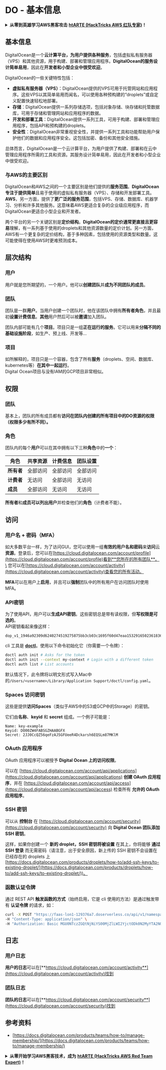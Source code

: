 # DO - 基本信息

<details>

<summary><strong>从零到英雄学习AWS黑客攻击</strong> <a href="https://training.hacktricks.xyz/courses/arte"><strong>htARTE (HackTricks AWS 红队专家)</strong></a><strong>！</strong></summary>

支持HackTricks的其他方式：

* 如果您想在 **HackTricks中看到您的公司广告** 或 **下载HackTricks的PDF**，请查看[**订阅计划**](https://github.com/sponsors/carlospolop)！
* 获取[**官方PEASS & HackTricks商品**](https://peass.creator-spring.com)
* 发现[**PEASS家族**](https://opensea.io/collection/the-peass-family)，我们独家的[**NFTs系列**](https://opensea.io/collection/the-peass-family)
* **加入** 💬 [**Discord群组**](https://discord.gg/hRep4RUj7f) 或 [**telegram群组**](https://t.me/peass) 或在 **Twitter** 🐦 上**关注**我 [**@carlospolopm**](https://twitter.com/carlospolopm)**。**
* **通过向** [**HackTricks**](https://github.com/carlospolop/hacktricks) 和 [**HackTricks Cloud**](https://github.com/carlospolop/hacktricks-cloud) github仓库提交PR来分享您的黑客技巧。**

</details>

## 基本信息

DigitalOcean是一个**云计算平台，为用户提供各种服务**，包括虚拟私有服务器（VPS）和其他资源，用于构建、部署和管理应用程序。**DigitalOcean的服务设计简单易用**，因此在**开发者和小型企业中很受欢迎**。

DigitalOcean的一些关键特性包括：

* **虚拟私有服务器（VPS）**：DigitalOcean提供的VPS可用于托管网站和应用程序。这些VPS以其简单易用而闻名，可以使用各种预构建的“droplets”或自定义配置快速轻松地部署。
* **存储**：DigitalOcean提供一系列存储选项，包括对象存储、块存储和托管数据库，可用于存储和管理网站和应用程序的数据。
* **开发和部署工具**：DigitalOcean提供一系列工具，可用于构建、部署和管理应用程序，包括API和预构建的droplets。
* **安全性**：DigitalOcean非常重视安全性，并提供一系列工具和功能帮助用户保护他们的数据和应用程序安全。这包括加密、备份和其他安全措施。

总体而言，DigitalOcean是一个云计算平台，为用户提供了构建、部署和在云中管理应用程序所需的工具和资源。其服务设计简单易用，因此在开发者和小型企业中很受欢迎。

### 与AWS的主要区别

DigitalOcean和AWS之间的一个主要区别是他们提供的**服务范围**。**DigitalOcean专注于提供简单**且易于使用的虚拟私有服务器（VPS）、存储和开发部署工具。**AWS**，另一方面，提供了**更广泛的服务范围**，包括VPS、存储、数据库、机器学习、分析和许多其他服务。这意味着AWS更适合复杂的企业级应用程序，而DigitalOcean更适合小型企业和开发者。

两个平台的另一个关键区别是**定价结构**。**DigitalOcean的定价通常更直接且更容易**理解，有一系列基于使用的droplets和其他资源数量的定价计划。另一方面，AWS有一个更复杂的定价结构，基于多种因素，包括使用的资源类型和数量。这可能使得在使用AWS时更难预测成本。

## 层次结构

### 用户

用户就是您所期望的，一个用户。他可以**创建团队**并**成为不同团队的成员**。

### **团队**

团队是一群**用户**。当用户创建一个团队时，他在该团队中拥有**所有者角色**，并且最初**设置计费信息**。**其他**用户然后可以被**邀请**加入团队。

团队内部可能有几个**项目**。项目只是一组**正在运行的服务**。它可以用来**分隔不同的基础设施阶段**，如生产、预上线、开发等...

### 项目

如所解释的，项目只是一个容器，包含了所有**服务**（droplets、空间、数据库、kubernetes等）**在其中一起运行**。\
Digital Ocean项目与没有IAM的GCP项目非常相似。

## 权限

### 团队

基本上，团队的所有成员都有**访问在团队内创建的所有项目中的DO资源的权限（权限多少有所不同）。**

### 角色

团队内的每个**用户**可以在其中拥有以下三种**角色**中的**一个**：

| 角色       | 共享资源 | 计费信息 | 团队设置 |
| ---------- | -------- | -------- | -------- |
| **所有者**  | 全部访问    | 全部访问     | 全部访问   |
| **计费者** | 无访问    | 全部访问     | 无访问     |
| **成员**   | 全部访问    | 无访问     | 无访问     |

**所有者**和**成员可以列出用户**并检查他们的**角色**（计费者不能）。

## 访问

### 用户名 + 密码（MFA）

如大多数平台一样，为了访问GUI，您可以使用一组**有效的用户名和密码**来**访问**云**资源**。登录后，您可以在[https://cloud.digitalocean.com/account/profile](https://cloud.digitalocean.com/account/profile)看到**您所在的所有团队**。\
您可以在[https://cloud.digitalocean.com/account/activity](https://cloud.digitalocean.com/account/activity)查看您的所有活动。

**MFA**可以在用户上**启用**，并且可以**强制**团队中的所有用户在访问团队时使用MFA。

### API密钥

为了使用API，用户可以**生成API密钥**。这些密钥总是带有读权限，但**写权限是可选的**。\
API密钥看起来像这样：
```
dop_v1_1946a92309d6240274519275875bb3cb03c1695f60d47eaa1532916502361836
```
cli 工具是 [**doctl**](https://github.com/digitalocean/doctl#installing-doctl)。使用以下命令初始化它（你需要一个令牌）：
```bash
doctl auth init # Asks for the token
doctl auth init --context my-context # Login with a different token
doctl auth list # List accounts
```
默认情况下，此令牌将以明文形式写入Mac中的`/Users/<username>/Library/Application Support/doctl/config.yaml`。

### Spaces 访问密钥

这些是提供**访问Spaces**（类似于AWS中的S3或GCP中的Storage）的密钥。

它们由**名称**、**keyid** 和 **secret** 组成。一个例子可能是：
```
Name: key-example
Keyid: DO00ZW4FABSGZHAABGFX
Secret: 2JJ0CcQZ56qeFzAJ5GFUeeR4Dckarsh6EQSLm87MKlM
```
### OAuth 应用程序

OAuth 应用程序可以被授予 **Digital Ocean 上的访问权限**。

可以在 [https://cloud.digitalocean.com/account/api/applications](https://cloud.digitalocean.com/account/api/applications) **创建 OAuth 应用程序**，并在 [https://cloud.digitalocean.com/account/api/access](https://cloud.digitalocean.com/account/api/access) 检查所有 **允许的 OAuth 应用程序**。

### SSH 密钥

可以从 **控制台** 在 [https://cloud.digitalocean.com/account/security](https://cloud.digitalocean.com/account/security) 向 **Digital Ocean 团队添加 SSH 密钥**。

这样，如果你创建一个 **新的 droplet，SSH 密钥将被设置** 在其上，你将能够 **通过 SSH 登录** 而无需密码（请注意，出于安全原因，新上传的 SSH 密钥不会设置在已经存在的 droplets 上[https://docs.digitalocean.com/products/droplets/how-to/add-ssh-keys/to-existing-droplet/](https://docs.digitalocean.com/products/droplets/how-to/add-ssh-keys/to-existing-droplet/))。

### 函数认证令牌

通过 REST API **触发函数的方式**（始终启用，它是 cli 使用的方法）是通过触发带有 **认证令牌** 的请求，如：
```bash
curl -X POST "https://faas-lon1-129376a7.doserverless.co/api/v1/namespaces/fn-c100c012-65bf-4040-1230-2183764b7c23/actions/functionname?blocking=true&result=true" \
-H "Content-Type: application/json" \
-H "Authorization: Basic MGU0NTczZGQtNjNiYS00MjZlLWI2YjctODk0N2MyYTA2NGQ4OkhwVEllQ2t4djNZN2x6YjJiRmFGc1FERXBySVlWa1lEbUxtRE1aRTludXA1UUNlU2VpV0ZGNjNqWnVhYVdrTFg="
```
## 日志

### 用户日志

**用户的日志**可以在[**https://cloud.digitalocean.com/account/activity**](https://cloud.digitalocean.com/account/activity)找到

### 团队日志

**团队的日志**可以在[**https://cloud.digitalocean.com/account/security**](https://cloud.digitalocean.com/account/security)找到

## 参考资料

* [https://docs.digitalocean.com/products/teams/how-to/manage-membership/](https://docs.digitalocean.com/products/teams/how-to/manage-membership/)

<details>

<summary><strong>从零开始学习AWS黑客技术，成为</strong> <a href="https://training.hacktricks.xyz/courses/arte"><strong>htARTE (HackTricks AWS Red Team Expert)</strong></a><strong>！</strong></summary>

支持HackTricks的其他方式：

* 如果您想在**HackTricks中看到您的公司广告**或**下载HackTricks的PDF版本**，请查看[**订阅计划**](https://github.com/sponsors/carlospolop)！
* 获取[**官方的PEASS & HackTricks商品**](https://peass.creator-spring.com)
* 发现[**PEASS家族**](https://opensea.io/collection/the-peass-family)，我们独家的[**NFTs系列**](https://opensea.io/collection/the-peass-family)
* **加入** 💬 [**Discord群组**](https://discord.gg/hRep4RUj7f)或[**telegram群组**](https://t.me/peass)或在**Twitter** 🐦 [**@carlospolopm**](https://twitter.com/carlospolopm)**上关注我。**
* **通过向** [**HackTricks**](https://github.com/carlospolop/hacktricks) 和 [**HackTricks Cloud**](https://github.com/carlospolop/hacktricks-cloud) github仓库提交PR来分享您的黑客技巧。

</details>
